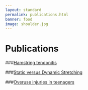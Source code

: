 ```yaml
---
layout: standard
permalink: publications.html
banner: food
image: shoulder.jpg
---
```


# Publications

###[Hamstring tendonitis](/media/Hamstring-tendonitis.docx)

###[Static versus Dynamic Stretching](/media/JaneAnnHealy_StaticVDynamic.doc)

###[Overuse injuries in teenagers](/media/FOA-2012.doc)

